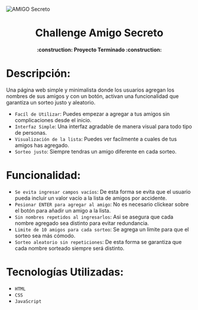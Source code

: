 ![AMIGO Secreto](https://github.com/user-attachments/assets/c2390a72-4c3c-49fd-93d3-dbb26ac59547)
<h1 align="center"> Challenge Amigo Secreto </h1>
<h4 align="center">
:construction: Proyecto Terminado :construction:
</h4>
<h1>Descripción:</h1>
<p>Una página web simple y minimalista donde los usuarios agregan los nombres de sus amigos y con un botón, activan una funcionalidad que garantiza un sorteo justo y aleatorio.</p>

- `Facíl de Utilizar`: Puedes empezar a agregar a tus amigos sin complicaciones desde el inicio.
- `Interfaz Simple`: Una interfaz agradable de manera visual para todo tipo de personas.
- `Visualización de la lista`: Puedes ver facilmente a cuales de tus amigos has agregado.
- `Sorteo justo`: Siempre tendras un amigo diferente en cada sorteo.
<h1>Funcionalidad:</h1>

- `Se evita ingresar campos vacíos`: De esta forma se evita que el usuario pueda incluir un valor vacío a la lista de amigos por accidente.
- `Pesionar ENTER para agregar al amigo`: No es necesario clickear sobre el botón para añadir un amigo a la lista.
- `Sin nombres repetidos al ingresarlos`: Asi se asegura que cada nombre agregado sea distinto para evitar redundancia.
- `Limite de 10 amigos para cada sorteo`: Se agrega un limite para que el sorteo sea más cómodo.
- `Sorteo aleatorio sin repeticiones`: De esta forma se garantiza que cada nombre sorteado siempre será distinto.
<h1>Tecnologías Utilizadas:</h1>

- `HTML`
- `CSS`
- `JavaScript`
